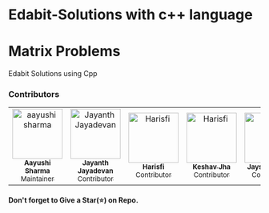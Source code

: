 # Edabit-Solutions with c++ language
# Matrix Problems
Edabit Solutions using Cpp

### Contributors
<!-- Don't Change under this line-->
<!-- Contributors:List-->
<table>
    <tr>       
      <td align="center"><a href="https://github.com/aayushi-droid"><img src="https://avatars1.githubusercontent.com/u/59429424" width="100px;" alt="aayushi sharma"/><br /><sub><b>Aayushi Sharma</b></br> Maintainer</sub></a></td>
        <td align="center"><a href="https://github.com/jayanthj737"><img src="https://avatars1.githubusercontent.com/u/34417437" width="100px;" alt="Jayanth Jayadevan"/><br /><sub><b>Jayanth Jayadevan</b></br> Contributor</sub></a></td>
        <td align="center"><a href="https://github.com/harisfi"><img src="https://avatars1.githubusercontent.com/u/69518274" width="100px;" alt="Harisfi"/><br /><sub><b>Harisfi</b></br> Contributor</sub></a></td>
        <td align="center"><a href="https://github.com/keshav304"><img src="https://avatars0.githubusercontent.com/u/54927712" width="100px;" alt="Harisfi"/><br /><sub><b>Keshav Jha</b></br> Contributor</sub></a></td>
        <td align="center"><a href="https://github.com/jayshah6699"><img src="https://avatars1.githubusercontent.com/u/38597612" width="100px;" alt="Harisfi"/><br /><sub><b>Jayshah6699</b></br> Contributor</sub></a></td>
    </tr>
</table>

#### Don't forget to Give a Star(⭐) on Repo.
